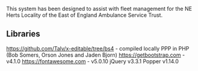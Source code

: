 This system has been designed to assist with fleet management for the NE Herts Locality of the East of England Ambulance Service Trust.

Libraries
---------
https://github.com/Talv/x-editable/tree/bs4 - compiled locally
PPP in PHP (Bob Somers, Orson Jones and Jaden Bjorn)
https://getbootstrap.com - v4.1.0
https://fontawesome.com - v5.0.10
jQuery v3.3.1
Popper v1.14.0
